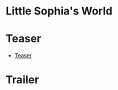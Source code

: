 # Little Sophia's World

# Teaser
  * [Teaser](https://www.youtube.com/watch?v=gUDXQd7cYiI&t=2s)

# Trailer

